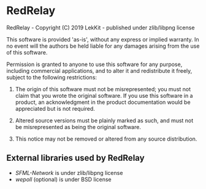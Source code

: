# RedRelay

RedRelay - Copyright (C) 2019 LekKit - published under zlib/libpng license

This software is provided 'as-is', without any express or implied warranty. In no event will the authors be held liable for any damages arising from the use of this software.

Permission is granted to anyone to use this software for any purpose, including commercial applications, and to alter it and redistribute it freely, subject to the following restrictions:

  1. The origin of this software must not be misrepresented; you must not claim that you wrote the original software.  If you use this software in a product, an acknowledgment in the product documentation would be appreciated but is not required.
  
  2. Altered source versions must be plainly marked as such, and must not be misrepresented as being the original software.
  
  3. This notice may not be removed or altered from any source distribution.

## External libraries used by RedRelay

  * _SFML-Network_ is under zlib/libpng license
  * _wepoll_ (optional) is under BSD license
